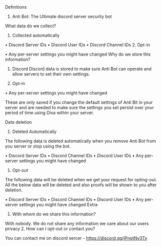 Definitions

1. Anti Bot: The Ultimate discord server security bot

What data do we collect?

1. Collected automatically

• Discord Server IDs
• Discord User IDs
• Discord Channel IDs
2. Opt-in

• Any per-server settings you might have changed
Why do we store this information?

1. Discord
Discord data is stored to make sure Anti Bot can operate and allow servers to set their own settings.

2. Opt-in

• Any per-server settings you might have changed

These are only saved if you change the default settings of Anti Bit in your server and are needed to make sure the settings you set persist over your period of time using Diva within your server.

Data deletion

1. Deleted Automatically

The following data is deleted automatically when you remove Anti Bot from you server or stop using the bot.

• Discord Server IDs
• Discord Channel IDs
• Discord User IDs
• Any per-server settings you might have changed
1. Opt-out

The following data will be deleted when we get your request for opting-out. All the below data will be deleted and also proofs will be shown to you after deletion.

• Discord Server IDs
• Discord Channel IDs
• Discord User IDs
• Any per-server settings you might have changed
Extra

1. With whom do we share this information?

With nobody. We do not share any information we care about our users privacy
2. How can I opt-out or contact you?

You can contact me on discord sercer - https://discord.gg/jPngtNv3Tx
